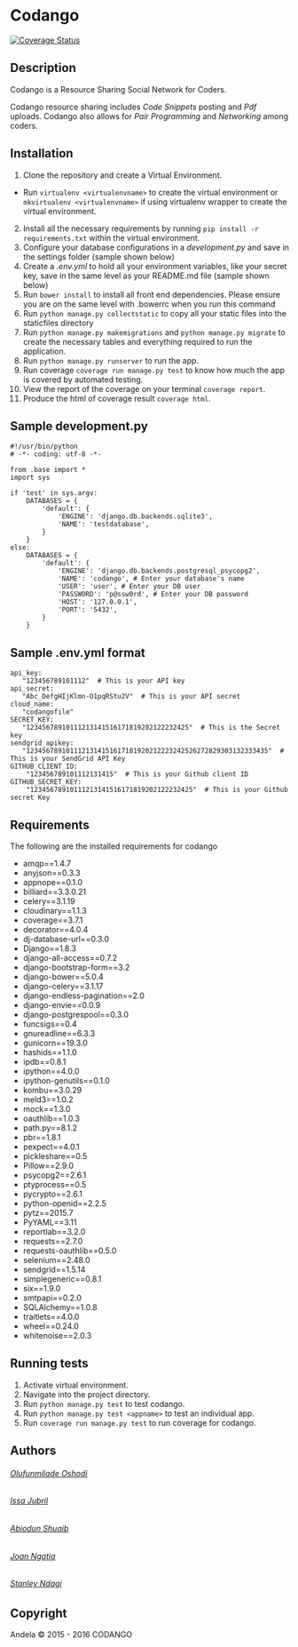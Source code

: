 # Codango
[![Coverage Status](https://coveralls.io/repos/github/andela/codango/badge.svg?branch=ch-add-badges-115594687)](https://coveralls.io/github/andela/codango?branch=ch-add-badges-115594687)
## Description
Codango is a Resource Sharing Social Network for Coders.

Codango resource sharing includes *Code Snippets* posting and *Pdf* uploads. Codango also allows for *Pair Programming* and *Networking* among coders.

## Installation
1. Clone the repository and create a Virtual Environment.
- Run `virtualenv <virtualenvname>` to create the virtual environment or `mkvirtualenv <virtualenvname>` if using virtualenv wrapper to create the virtual environment.
2. Install all the necessary requirements by running `pip install -r requirements.txt` within the virtual environment.
3. Configure your database configurations in a *development.py* and save in the settings folder (sample shown below)
4. Create a *.env.yml* to hold all your environment variables, like your secret key, save in the same level as your README.md file (sample shown below)
5. Run `bower install` to install all front end dependencies. Please ensure you are on the same level with .bowerrc when you run this command
6. Run `python manage.py collectstatic` to copy all your static files into the staticfiles directory
7. Run `python manage.py makemigrations` and `python manage.py migrate` to create the necessary tables and everything required to run the application.
7. Run `python manage.py runserver` to run the app.
8. Run coverage `coverage run manage.py test` to know how much the app is covered by automated testing.
9. View the report of the coverage on your terminal `coverage report`.
10. Produce the html of coverage result `coverage html`.

## Sample development.py
```
#!/usr/bin/python
# -*- coding: utf-8 -*-

from .base import *
import sys

if 'test' in sys.argv:
    DATABASES = {
        'default': {
            'ENGINE': 'django.db.backends.sqlite3',
            'NAME': 'testdatabase',
        }
    }
else:
    DATABASES = {
        'default': {
            'ENGINE': 'django.db.backends.postgresql_psycopg2',
            'NAME': 'codango', # Enter your database's name
            'USER': 'user', # Enter your DB user
            'PASSWORD': 'p@ssw0rd', # Enter your DB password
            'HOST': '127.0.0.1',
            'PORT': '5432',
        }
    }
```


## Sample .env.yml format
```
api_key:
   "123456789101112"  # This is your API key
api_secret:
   "Abc_DefgHIjKlmn-O1pqRStu2V"  # This is your API secret
cloud_name:
   "codangofile"
SECRET_KEY:
   "12345678910111213141516171819202122232425"  # This is the Secret key
sendgrid_apikey:
   "1234567891011121314151617181920212223242526272829303132333435"  # This is your SendGrid API Key
GITHUB_CLIENT_ID:
    "123456789101112131415"  # This is your Github client ID
GITHUB_SECRET_KEY:
    "12345678910111213141516171819202122232425"  # This is your Github secret Key

```

## Requirements
The following are the installed requirements for codango
- amqp==1.4.7
- anyjson==0.3.3
- appnope==0.1.0
- billiard==3.3.0.21
- celery==3.1.19
- cloudinary==1.1.3
- coverage==3.7.1
- decorator==4.0.4
- dj-database-url==0.3.0
- Django==1.8.3
- django-all-access==0.7.2
- django-bootstrap-form==3.2
- django-bower==5.0.4
- django-celery==3.1.17
- django-endless-pagination==2.0
- django-envie==0.0.9
- django-postgrespool==0.3.0
- funcsigs==0.4
- gnureadline==6.3.3
- gunicorn==19.3.0
- hashids==1.1.0
- ipdb==0.8.1
- ipython==4.0.0
- ipython-genutils==0.1.0
- kombu==3.0.29
- meld3==1.0.2
- mock==1.3.0
- oauthlib==1.0.3
- path.py==8.1.2
- pbr==1.8.1
- pexpect==4.0.1
- pickleshare==0.5
- Pillow==2.9.0
- psycopg2==2.6.1
- ptyprocess==0.5
- pycrypto==2.6.1
- python-openid==2.2.5
- pytz==2015.7
- PyYAML==3.11
- reportlab==3.2.0
- requests==2.7.0
- requests-oauthlib==0.5.0
- selenium==2.48.0
- sendgrid==1.5.14
- simplegeneric==0.8.1
- six==1.9.0
- smtpapi==0.2.0
- SQLAlchemy==1.0.8
- traitlets==4.0.0
- wheel==0.24.0
- whitenoise==2.0.3

## Running tests
1. Activate virtual environment.
2. Navigate into the project directory.
3. Run `python manage.py test` to test codango.
4. Run `python manage.py test <appname>` to test an individual app.
5. Run `coverage run manage.py test` to run coverage for codango.

## Authors
###### [Olufunmilade Oshodi](https://github.com/andela-ooshodi)
###### [Issa Jubril](https://github.com/andela-ijubril)
###### [Abiodun Shuaib](https://github.com/andela-ashuaib)
###### [Joan Ngatia](https://github.com/andela-jngatia)
###### [Stanley Ndagi](https://github.com/andela-sndagi)

## Copyright
Andela © 2015 - 2016 CODANGO